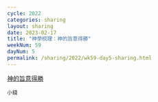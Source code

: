 ```yaml
---
cycle: 2022
categories: sharing
layout: sharing
date: 2023-02-17
title: "神學梳理：神的旨意得勝"
weekNum: 59
dayNum: 5
permalink: /sharing/2022/wk59-day5-sharing.html
---
```


[神的旨意得勝](https://eccseattle.github.io/media/sharing/2022/wk059/2023-02-17-bin.m4a)

`小錢`

